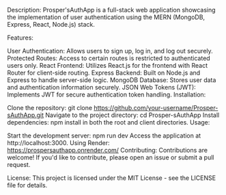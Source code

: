 Description:
Prosper'sAuthApp is a full-stack web application showcasing the implementation of user authentication using the MERN (MongoDB, Express, React, Node.js) stack. 

Features:

User Authentication: Allows users to sign up, log in, and log out securely.
Protected Routes: Access to certain routes is restricted to authenticated users only.
React Frontend: Utilizes React.js for the frontend with React Router for client-side routing.
Express Backend: Built on Node.js and Express to handle server-side logic.
MongoDB Database: Stores user data and authentication information securely.
JSON Web Tokens (JWT): Implements JWT for secure authentication token handling.
Installation:

Clone the repository: git clone https://github.com/your-username/Prosper-sAuthApp.git
Navigate to the project directory: cd Prosper-sAuthApp
Install dependencies: npm install in both the root and client directories.
Usage:

Start the development server: npm run dev
Access the application at http://localhost:3000.
Using Render: https://prospersauthapp.onrender.com/
Contributing:
Contributions are welcome! If you'd like to contribute, please open an issue or submit a pull request.

License:
This project is licensed under the MIT License - see the LICENSE file for details.